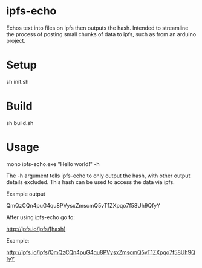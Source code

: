 # ipfs-echo
Echos text into files on ipfs then outputs the hash.
Intended to streamline the process of posting small chunks of data to ipfs, such as from an arduino project.

# Setup

  sh init.sh

# Build

  sh build.sh

# Usage

  mono ipfs-echo.exe "Hello world!" -h
  
The -h argument tells ipfs-echo to only output the hash, with other output details excluded.
This hash can be used to access the data via ipfs.

Example output

  QmQzCQn4puG4qu8PVysxZmscmQ5vT1ZXpqo7f58Uh9QfyY

After using ipfs-echo go to:

  http://ipfs.io/ipfs/[hash]
  
Example:

  http://ipfs.io/ipfs/QmQzCQn4puG4qu8PVysxZmscmQ5vT1ZXpqo7f58Uh9QfyY
